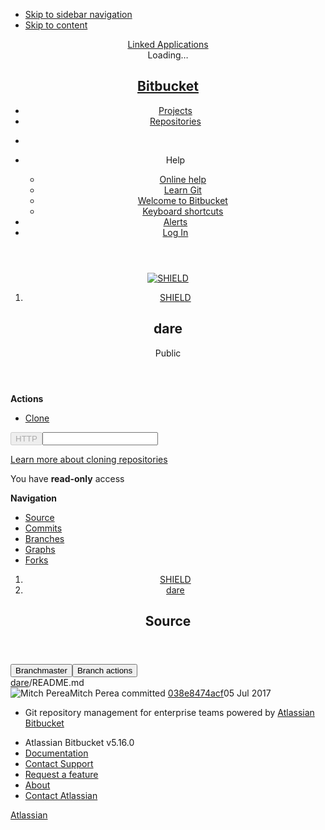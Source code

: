 <!DOCTYPE html><html lang="en"><head><meta charset="utf-8"><meta http-equiv="X-UA-Compatible" content="IE=edge"><title>Source of README.md - dare - Bitbucket i2CAT</title><script>
window.WRM=window.WRM||{};window.WRM._unparsedData=window.WRM._unparsedData||{};window.WRM._unparsedErrors=window.WRM._unparsedErrors||{};
WRM._unparsedData["com.atlassian.plugins.atlassian-plugins-webresource-plugin:context-path.context-path"]="\u0022\u0022";
WRM._unparsedData["com.atlassian.bitbucket.server.bitbucket-web:determine-language.syntax-highlighters"]="{\u0022text/x-ruby\u0022:{\u0022x\u0022:[\u0022ruby\u0022]},\u0022text/x-objectivec\u0022:{\u0022e\u0022:[\u0022m\u0022]},\u0022text/x-python\u0022:{\u0022x\u0022:[\u0022python\u0022]},\u0022text/x-sh\u0022:{\u0022e\u0022:[\u0022makefile\u0022,\u0022Makefile\u0022],\u0022x\u0022:[\u0022sh\u0022,\u0022bash\u0022,\u0022zsh\u0022]},\u0022text/javascript\u0022:{\u0022x\u0022:[\u0022node\u0022]},\u0022text/velocity\u0022:{\u0022e\u0022:[\u0022vm\u0022]},\u0022text/x-perl\u0022:{\u0022x\u0022:[\u0022perl\u0022]},\u0022text/x-erlang\u0022:{\u0022x\u0022:[\u0022escript\u0022]}}";
WRM._unparsedData["com.atlassian.bitbucket.server.config-wrm-data:attachment.upload.max.size.data"]="{\u0022value\u0022:\u002210485760\u0022,\u0022key\u0022:\u0022attachment.upload.max.size\u0022,\u0022type\u0022:\u0022NUMBER\u0022}";
WRM._unparsedData["com.atlassian.bitbucket.server.feature-wrm-data:attachments.data"]="true";
WRM._unparsedData["com.atlassian.applinks.applinks-plugin:applinks-common-exported.applinks-help-paths"]="{\u0022entries\u0022:{\u0022applinks.docs.root\u0022:\u0022https://confluence.atlassian.com/display/APPLINKS-054/\u0022,\u0022applinks.docs.diagnostics.troubleshoot.sslunmatched\u0022:\u0022SSL+and+application+link+troubleshooting+guide\u0022,\u0022applinks.docs.diagnostics.troubleshoot.oauthsignatureinvalid\u0022:\u0022OAuth+troubleshooting+guide\u0022,\u0022applinks.docs.diagnostics.troubleshoot.oauthtimestamprefused\u0022:\u0022OAuth+troubleshooting+guide\u0022,\u0022applinks.docs.delete.entity.link\u0022:\u0022Create+links+between+projects\u0022,\u0022applinks.docs.adding.application.link\u0022:\u0022Link+Atlassian+applications+to+work+together\u0022,\u0022applinks.docs.administration.guide\u0022:\u0022Application+Links+Documentation\u0022,\u0022applinks.docs.oauth.security\u0022:\u0022OAuth+security+for+application+links\u0022,\u0022applinks.docs.troubleshoot.application.links\u0022:\u0022Troubleshoot+application+links\u0022,\u0022applinks.docs.diagnostics.troubleshoot.unknownerror\u0022:\u0022Network+and+connectivity+troubleshooting+guide\u0022,\u0022applinks.docs.configuring.auth.trusted.apps\u0022:\u0022Configuring+Trusted+Applications+authentication+for+an+application+link\u0022,\u0022applinks.docs.diagnostics.troubleshoot.authlevelunsupported\u0022:\u0022OAuth+troubleshooting+guide\u0022,\u0022applinks.docs.diagnostics.troubleshoot.ssluntrusted\u0022:\u0022SSL+and+application+link+troubleshooting+guide\u0022,\u0022applinks.docs.diagnostics.troubleshoot.unknownhost\u0022:\u0022Network+and+connectivity+troubleshooting+guide\u0022,\u0022applinks.docs.delete.application.link\u0022:\u0022Link+Atlassian+applications+to+work+together\u0022,\u0022applinks.docs.link.applications\u0022:\u0022Link+Atlassian+applications+to+work+together\u0022,\u0022applinks.docs.diagnostics.troubleshoot.oauthproblem\u0022:\u0022OAuth+troubleshooting+guide\u0022,\u0022applinks.docs.diagnostics.troubleshoot.migration\u0022:\u0022Update+application+links+to+use+OAuth\u0022,\u0022applinks.docs.relocate.application.link\u0022:\u0022Link+Atlassian+applications+to+work+together\u0022,\u0022applinks.docs.administering.entity.links\u0022:\u0022Create+links+between+projects\u0022,\u0022applinks.docs.upgrade.application.link\u0022:\u0022OAuth+security+for+application+links\u0022,\u0022applinks.docs.diagnostics.troubleshoot.connectionrefused\u0022:\u0022Network+and+connectivity+troubleshooting+guide\u0022,\u0022applinks.docs.configuring.auth.oauth\u0022:\u0022OAuth+security+for+application+links\u0022,\u0022applinks.docs.insufficient.remote.permission\u0022:\u0022OAuth+security+for+application+links\u0022,\u0022applinks.docs.configuring.application.link.auth\u0022:\u0022OAuth+security+for+application+links\u0022,\u0022applinks.docs.diagnostics\u0022:\u0022Application+links+diagnostics\u0022,\u0022applinks.docs.configured.authentication.types\u0022:\u0022OAuth+security+for+application+links\u0022,\u0022applinks.docs.adding.entity.link\u0022:\u0022Create+links+between+projects\u0022,\u0022applinks.docs.diagnostics.troubleshoot.unexpectedresponse\u0022:\u0022Network+and+connectivity+troubleshooting+guide\u0022,\u0022applinks.docs.configuring.auth.basic\u0022:\u0022Configuring+Basic+HTTP+Authentication+for+an+Application+Link\u0022,\u0022applinks.docs.diagnostics.troubleshoot.authlevelmismatch\u0022:\u0022OAuth+troubleshooting+guide\u0022}}";
WRM._unparsedData["com.atlassian.applinks.applinks-plugin:applinks-common-exported.applinks-types"]="{\u0022crowd\u0022:\u0022Crowd\u0022,\u0022confluence\u0022:\u0022Confluence\u0022,\u0022remote.plugin.container\u0022:\u0022Atlassian Connect\u0022,\u0022fecru\u0022:\u0022FishEye / Crucible\u0022,\u0022stash\u0022:\u0022Stash\u0022,\u0022jira\u0022:\u0022Jira\u0022,\u0022refapp\u0022:\u0022Reference Application\u0022,\u0022bamboo\u0022:\u0022Bamboo\u0022,\u0022generic\u0022:\u0022Generic Application\u0022}";
WRM._unparsedData["com.atlassian.applinks.applinks-plugin:applinks-common-exported.entity-types"]="{\u0022singular\u0022:{\u0022refapp.charlie\u0022:\u0022Charlie\u0022,\u0022fecru.project\u0022:\u0022Crucible Project\u0022,\u0022fecru.repository\u0022:\u0022FishEye Repository\u0022,\u0022stash.project\u0022:\u0022Stash Project\u0022,\u0022generic.entity\u0022:\u0022Generic Project\u0022,\u0022confluence.space\u0022:\u0022Confluence Space\u0022,\u0022bamboo.project\u0022:\u0022Bamboo Project\u0022,\u0022jira.project\u0022:\u0022Jira Project\u0022},\u0022plural\u0022:{\u0022refapp.charlie\u0022:\u0022Charlies\u0022,\u0022fecru.project\u0022:\u0022Crucible Projects\u0022,\u0022fecru.repository\u0022:\u0022FishEye Repositories\u0022,\u0022stash.project\u0022:\u0022Stash Projects\u0022,\u0022generic.entity\u0022:\u0022Generic Projects\u0022,\u0022confluence.space\u0022:\u0022Confluence Spaces\u0022,\u0022bamboo.project\u0022:\u0022Bamboo Projects\u0022,\u0022jira.project\u0022:\u0022Jira Projects\u0022}}";
WRM._unparsedData["com.atlassian.applinks.applinks-plugin:applinks-common-exported.authentication-types"]="{\u0022com.atlassian.applinks.api.auth.types.BasicAuthenticationProvider\u0022:\u0022Basic Access\u0022,\u0022com.atlassian.applinks.api.auth.types.TrustedAppsAuthenticationProvider\u0022:\u0022Trusted Applications\u0022,\u0022com.atlassian.applinks.api.auth.types.CorsAuthenticationProvider\u0022:\u0022CORS\u0022,\u0022com.atlassian.applinks.api.auth.types.OAuthAuthenticationProvider\u0022:\u0022OAuth\u0022,\u0022com.atlassian.applinks.api.auth.types.TwoLeggedOAuthAuthenticationProvider\u0022:\u0022OAuth\u0022,\u0022com.atlassian.applinks.api.auth.types.TwoLeggedOAuthWithImpersonationAuthenticationProvider\u0022:\u0022OAuth\u0022}";
WRM._unparsedData["com.atlassian.bitbucket.server.bitbucket-client-web-fragments:comments-action-links._unused_"]="null";
WRM._unparsedData["com.atlassian.bitbucket.server.bitbucket-client-web-fragments:comments-info-panels._unused_"]="null";
WRM._unparsedData["com.atlassian.bitbucket.server.bitbucket-client-web-fragments:comments-extra-panels-internal._unused_"]="null";
WRM._unparsedData["com.atlassian.bitbucket.server.bitbucket-client-web-fragments:file-content-diff-view-options._unused_"]="null";
WRM._unparsedData["com.atlassian.bitbucket.server.config-wrm-data:display.max.source.lines.data"]="{\u0022value\u0022:\u002220000\u0022,\u0022key\u0022:\u0022display.max.source.lines\u0022,\u0022type\u0022:\u0022NUMBER\u0022}";
WRM._unparsedData["com.atlassian.bitbucket.server.config-wrm-data:content.upload.max.size.data"]="{\u0022value\u0022:\u00225242880\u0022,\u0022key\u0022:\u0022content.upload.max.size\u0022,\u0022type\u0022:\u0022NUMBER\u0022}";
WRM._unparsedData["com.atlassian.bitbucket.server.config-wrm-data:page.max.source.lines.data"]="{\u0022value\u0022:\u002220000\u0022,\u0022key\u0022:\u0022page.max.source.lines\u0022,\u0022type\u0022:\u0022NUMBER\u0022}";
WRM._unparsedData["com.atlassian.bitbucket.server.bitbucket-client-web-fragments:file-source-toolbar-primary-location._unused_"]="null";
WRM._unparsedData["com.atlassian.bitbucket.server.bitbucket-client-web-fragments:file-source-toolbar-secondary-location._unused_"]="null";
WRM._unparsedData["com.atlassian.bitbucket.server.bitbucket-client-web-fragments:file-diff-toolbar-primary-location._unused_"]="null";
WRM._unparsedData["com.atlassian.bitbucket.server.bitbucket-client-web-fragments:file-diff-toolbar-secondary-location._unused_"]="null";
WRM._unparsedData["com.atlassian.bitbucket.server.bitbucket-client-web-fragments:branch-layout-actions-dropdown-location._unused_"]="null";
WRM._unparsedData["com.atlassian.bitbucket.server.bitbucket-client-web-fragments:clone-dialog-options-location._unused_"]="null";
WRM._unparsedData["com.atlassian.bitbucket.server.bitbucket-mirroring-upstream:preferred-mirror.preferred-mirror-id"]="\u0022\u0022";
WRM._unparsedData["com.atlassian.analytics.analytics-client:policy-update-init.policy-update-data-provider"]="false";
WRM._unparsedData["com.atlassian.analytics.analytics-client:programmatic-analytics-init.programmatic-analytics-data-provider"]="false";
WRM._unparsedData["com.atlassian.bitbucket.server.feature-wrm-data:user.time.zone.onboarding.data"]="true";
if(window.WRM._dataArrived)window.WRM._dataArrived();</script>
<link type="text/css" rel="stylesheet" href="/s/dae66c20d5ac9c8fdf468f85ac9b0504-CDN/2123517032/c03f0a7/1/672e262bc7b230289d63de569d60ec91/_/download/contextbatch/css/_super/batch.css" data-wrm-key="_super" data-wrm-batch-type="context" media="all">
<link type="text/css" rel="stylesheet" href="/s/6b5050faff7637845cf270d906d85537-CDN/2123517032/c03f0a7/1/5ba3b159f2e0181af6729213741e4eef/_/download/contextbatch/css/bitbucket.page.repository.fileContent,bitbucket.feature.files.fileHandlers,bitbucket.layout.files,bitbucket.layout.branch,bitbucket.layout.repository,atl.general,bitbucket.layout.entity,bitbucket.layout.base,-_super/batch.css" data-wrm-key="bitbucket.page.repository.fileContent,bitbucket.feature.files.fileHandlers,bitbucket.layout.files,bitbucket.layout.branch,bitbucket.layout.repository,atl.general,bitbucket.layout.entity,bitbucket.layout.base,-_super" data-wrm-batch-type="context" media="all">
<!--[if lte IE 9]>
<link type="text/css" rel="stylesheet" href="/s/6b5050faff7637845cf270d906d85537-CDN/2123517032/c03f0a7/1/5ba3b159f2e0181af6729213741e4eef/_/download/contextbatch/css/bitbucket.page.repository.fileContent,bitbucket.feature.files.fileHandlers,bitbucket.layout.files,bitbucket.layout.branch,bitbucket.layout.repository,atl.general,bitbucket.layout.entity,bitbucket.layout.base,-_super/batch.css?conditionalComment=lte+IE+9" data-wrm-key="bitbucket.page.repository.fileContent,bitbucket.feature.files.fileHandlers,bitbucket.layout.files,bitbucket.layout.branch,bitbucket.layout.repository,atl.general,bitbucket.layout.entity,bitbucket.layout.base,-_super" data-wrm-batch-type="context" media="all">
<![endif]-->
<link type="text/css" rel="stylesheet" href="/s/d41d8cd98f00b204e9800998ecf8427e-CDN/2123517032/c03f0a7/1/5.4.7/_/download/batch/com.atlassian.applinks.applinks-plugin:applinks-public/com.atlassian.applinks.applinks-plugin:applinks-public.css" data-wrm-key="com.atlassian.applinks.applinks-plugin:applinks-public" data-wrm-batch-type="resource" media="all">
<link type="text/css" rel="stylesheet" href="/s/d41d8cd98f00b204e9800998ecf8427e-CDN/2123517032/c03f0a7/1/1.1.7/_/download/batch/com.atlassian.plugins.issue-status-plugin:issue-status-resources/com.atlassian.plugins.issue-status-plugin:issue-status-resources.css" data-wrm-key="com.atlassian.plugins.issue-status-plugin:issue-status-resources" data-wrm-batch-type="resource" media="all">
<link type="text/css" rel="stylesheet" href="/s/611672383f6cab00ab202241ba6f9d68-CDN/2123517032/c03f0a7/1/7.6.3/_/download/batch/com.atlassian.auiplugin:aui-select2/com.atlassian.auiplugin:aui-select2.css" data-wrm-key="com.atlassian.auiplugin:aui-select2" data-wrm-batch-type="resource" media="all">
<link type="text/css" rel="stylesheet" href="/s/981245863c383366a329259d02b8172c-CDN/2123517032/c03f0a7/1/5.2.2/_/download/batch/com.atlassian.integration.jira.jira-integration-plugin:fields/com.atlassian.integration.jira.jira-integration-plugin:fields.css" data-wrm-key="com.atlassian.integration.jira.jira-integration-plugin:fields" data-wrm-batch-type="resource" media="all">
<link type="text/css" rel="stylesheet" href="/s/981245863c383366a329259d02b8172c-CDN/2123517032/c03f0a7/1/5.2.2/_/download/batch/com.atlassian.integration.jira.jira-integration-plugin:transition-form/com.atlassian.integration.jira.jira-integration-plugin:transition-form.css" data-wrm-key="com.atlassian.integration.jira.jira-integration-plugin:transition-form" data-wrm-batch-type="resource" media="all">
<link type="text/css" rel="stylesheet" href="/s/4b44b8768abe3e0ad42053857c3422df-CDN/2123517032/c03f0a7/1/5.2.2/_/download/batch/com.atlassian.integration.jira.jira-integration-plugin:jira-issues-dialog/com.atlassian.integration.jira.jira-integration-plugin:jira-issues-dialog.css" data-wrm-key="com.atlassian.integration.jira.jira-integration-plugin:jira-issues-dialog" data-wrm-batch-type="resource" media="all">
<link type="text/css" rel="stylesheet" href="/s/981245863c383366a329259d02b8172c-CDN/2123517032/c03f0a7/1/5.2.2/_/download/batch/com.atlassian.integration.jira.jira-integration-plugin:jira-issues-dialog-trigger/com.atlassian.integration.jira.jira-integration-plugin:jira-issues-dialog-trigger.css" data-wrm-key="com.atlassian.integration.jira.jira-integration-plugin:jira-issues-dialog-trigger" data-wrm-batch-type="resource" media="all">
<link type="text/css" rel="stylesheet" href="/s/1075d029b9e0f68cbfb310805e33585a-CDN/2123517032/c03f0a7/1/5.16.0/_/download/batch/com.atlassian.bitbucket.server.bitbucket-jira:jira-issue-list/com.atlassian.bitbucket.server.bitbucket-jira:jira-issue-list.css" data-wrm-key="com.atlassian.bitbucket.server.bitbucket-jira:jira-issue-list" data-wrm-batch-type="resource" media="all">
<link type="text/css" rel="stylesheet" href="/s/981245863c383366a329259d02b8172c-CDN/2123517032/c03f0a7/1/5.2.2/_/download/batch/com.atlassian.integration.jira.jira-integration-plugin:jira-create-issue-form/com.atlassian.integration.jira.jira-integration-plugin:jira-create-issue-form.css" data-wrm-key="com.atlassian.integration.jira.jira-integration-plugin:jira-create-issue-form" data-wrm-batch-type="resource" media="all">
<link type="text/css" rel="stylesheet" href="/s/d41d8cd98f00b204e9800998ecf8427e-T/2123517032/c03f0a7/1/4.6.3/_/download/batch/com.plugin.commitgraph.commitgraph:tab-resources-5-10/com.plugin.commitgraph.commitgraph:tab-resources-5-10.css" data-wrm-key="com.plugin.commitgraph.commitgraph:tab-resources-5-10" data-wrm-batch-type="resource" media="all">
<script type="text/javascript" src="/s/c7ff439de15639a49cff531e1798b77d-CDN/2123517032/c03f0a7/1/672e262bc7b230289d63de569d60ec91/_/download/contextbatch/js/_super/batch.js?locale=en-US" data-wrm-key="_super" data-wrm-batch-type="context" data-initially-rendered></script>
<script type="text/javascript" src="/s/52ead2242e434a9bed86f9d620949406-T/2123517032/c03f0a7/1/5ba3b159f2e0181af6729213741e4eef/_/download/contextbatch/js/bitbucket.page.repository.fileContent,bitbucket.feature.files.fileHandlers,bitbucket.layout.files,bitbucket.layout.branch,bitbucket.layout.repository,atl.general,bitbucket.layout.entity,bitbucket.layout.base,-_super/batch.js?locale=en-US" data-wrm-key="bitbucket.page.repository.fileContent,bitbucket.feature.files.fileHandlers,bitbucket.layout.files,bitbucket.layout.branch,bitbucket.layout.repository,atl.general,bitbucket.layout.entity,bitbucket.layout.base,-_super" data-wrm-batch-type="context" data-initially-rendered></script>
<script type="text/javascript" src="/s/d41d8cd98f00b204e9800998ecf8427e-CDN/2123517032/c03f0a7/1/5.4.7/_/download/batch/com.atlassian.applinks.applinks-plugin:lodash-amd/com.atlassian.applinks.applinks-plugin:lodash-amd.js" data-wrm-key="com.atlassian.applinks.applinks-plugin:lodash-amd" data-wrm-batch-type="resource" data-initially-rendered></script>
<script type="text/javascript" src="/s/d41d8cd98f00b204e9800998ecf8427e-CDN/2123517032/c03f0a7/1/5.4.7/_/download/batch/com.atlassian.applinks.applinks-plugin:applinks-lib/com.atlassian.applinks.applinks-plugin:applinks-lib.js" data-wrm-key="com.atlassian.applinks.applinks-plugin:applinks-lib" data-wrm-batch-type="resource" data-initially-rendered></script>
<script type="text/javascript" src="/s/d41d8cd98f00b204e9800998ecf8427e-CDN/2123517032/c03f0a7/1/5.4.7/_/download/batch/com.atlassian.applinks.applinks-plugin:applinks-public/com.atlassian.applinks.applinks-plugin:applinks-public.js" data-wrm-key="com.atlassian.applinks.applinks-plugin:applinks-public" data-wrm-batch-type="resource" data-initially-rendered></script>
<script type="text/javascript" src="/s/27af27b73043e1ee7ffceca78e64eab5-CDN/2123517032/c03f0a7/1/1.1.7/_/download/batch/com.atlassian.plugins.issue-status-plugin:issue-status-resources/com.atlassian.plugins.issue-status-plugin:issue-status-resources.js?locale=en-US" data-wrm-key="com.atlassian.plugins.issue-status-plugin:issue-status-resources" data-wrm-batch-type="resource" data-initially-rendered></script>
<script type="text/javascript" src="/s/100c7907478c5a96e4c226006c435460-CDN/2123517032/c03f0a7/1/7.6.3/_/download/batch/com.atlassian.auiplugin:internal-src-js-vendor-jquery-plugins-jquery-select2/com.atlassian.auiplugin:internal-src-js-vendor-jquery-plugins-jquery-select2.js?locale=en-US" data-wrm-key="com.atlassian.auiplugin:internal-src-js-vendor-jquery-plugins-jquery-select2" data-wrm-batch-type="resource" data-initially-rendered></script>
<script type="text/javascript" src="/s/100c7907478c5a96e4c226006c435460-CDN/2123517032/c03f0a7/1/7.6.3/_/download/batch/com.atlassian.auiplugin:internal-src-js-aui-select2/com.atlassian.auiplugin:internal-src-js-aui-select2.js?locale=en-US" data-wrm-key="com.atlassian.auiplugin:internal-src-js-aui-select2" data-wrm-batch-type="resource" data-initially-rendered></script>
<script type="text/javascript" src="/s/34843c9821400a383c6cd70009802dc7-CDN/2123517032/c03f0a7/1/5.2.2/_/download/batch/com.atlassian.integration.jira.jira-integration-plugin:fields/com.atlassian.integration.jira.jira-integration-plugin:fields.js?locale=en-US" data-wrm-key="com.atlassian.integration.jira.jira-integration-plugin:fields" data-wrm-batch-type="resource" data-initially-rendered></script>
<script type="text/javascript" src="/s/34843c9821400a383c6cd70009802dc7-CDN/2123517032/c03f0a7/1/5.2.2/_/download/batch/com.atlassian.integration.jira.jira-integration-plugin:transition-form/com.atlassian.integration.jira.jira-integration-plugin:transition-form.js?locale=en-US" data-wrm-key="com.atlassian.integration.jira.jira-integration-plugin:transition-form" data-wrm-batch-type="resource" data-initially-rendered></script>
<script type="text/javascript" src="/s/34843c9821400a383c6cd70009802dc7-CDN/2123517032/c03f0a7/1/5.2.2/_/download/batch/com.atlassian.integration.jira.jira-integration-plugin:jira-issues-dialog/com.atlassian.integration.jira.jira-integration-plugin:jira-issues-dialog.js?locale=en-US" data-wrm-key="com.atlassian.integration.jira.jira-integration-plugin:jira-issues-dialog" data-wrm-batch-type="resource" data-initially-rendered></script>
<script type="text/javascript" src="/s/34843c9821400a383c6cd70009802dc7-CDN/2123517032/c03f0a7/1/5.2.2/_/download/batch/com.atlassian.integration.jira.jira-integration-plugin:jira-issues-dialog-trigger/com.atlassian.integration.jira.jira-integration-plugin:jira-issues-dialog-trigger.js?locale=en-US" data-wrm-key="com.atlassian.integration.jira.jira-integration-plugin:jira-issues-dialog-trigger" data-wrm-batch-type="resource" data-initially-rendered></script>
<script type="text/javascript" src="/s/100c7907478c5a96e4c226006c435460-CDN/2123517032/c03f0a7/1/5.16.0/_/download/batch/com.atlassian.bitbucket.server.bitbucket-jira:jira-integration-lib/com.atlassian.bitbucket.server.bitbucket-jira:jira-integration-lib.js?locale=en-US" data-wrm-key="com.atlassian.bitbucket.server.bitbucket-jira:jira-integration-lib" data-wrm-batch-type="resource" data-initially-rendered></script>
<script type="text/javascript" src="/s/100c7907478c5a96e4c226006c435460-CDN/2123517032/c03f0a7/1/1.0/_/download/batch/com.atlassian.bitbucket.server.bitbucket-web:oauth-util/com.atlassian.bitbucket.server.bitbucket-web:oauth-util.js?locale=en-US" data-wrm-key="com.atlassian.bitbucket.server.bitbucket-web:oauth-util" data-wrm-batch-type="resource" data-initially-rendered></script>
<script type="text/javascript" src="/s/100c7907478c5a96e4c226006c435460-CDN/2123517032/c03f0a7/1/5.16.0/_/download/batch/com.atlassian.bitbucket.server.bitbucket-jira:jira-issues-dialog/com.atlassian.bitbucket.server.bitbucket-jira:jira-issues-dialog.js?locale=en-US" data-wrm-key="com.atlassian.bitbucket.server.bitbucket-jira:jira-issues-dialog" data-wrm-batch-type="resource" data-initially-rendered></script>
<script type="text/javascript" src="/s/34843c9821400a383c6cd70009802dc7-CDN/2123517032/c03f0a7/1/5.16.0/_/download/batch/com.atlassian.bitbucket.server.bitbucket-jira:jira-issue-list/com.atlassian.bitbucket.server.bitbucket-jira:jira-issue-list.js?locale=en-US" data-wrm-key="com.atlassian.bitbucket.server.bitbucket-jira:jira-issue-list" data-wrm-batch-type="resource" data-initially-rendered></script>
<script type="text/javascript" src="/s/100c7907478c5a96e4c226006c435460-T/2123517032/c03f0a7/1/5.16.0/_/download/batch/com.atlassian.bitbucket.server.bitbucket-jira:comment-issue-list-resources/com.atlassian.bitbucket.server.bitbucket-jira:comment-issue-list-resources.js?locale=en-US" data-wrm-key="com.atlassian.bitbucket.server.bitbucket-jira:comment-issue-list-resources" data-wrm-batch-type="resource" data-initially-rendered></script>
<script type="text/javascript" src="/s/100c7907478c5a96e4c226006c435460-CDN/2123517032/c03f0a7/1/5.4.7/_/download/batch/com.atlassian.applinks.applinks-plugin:applinks-common-exported/com.atlassian.applinks.applinks-plugin:applinks-common-exported.js?locale=en-US" data-wrm-key="com.atlassian.applinks.applinks-plugin:applinks-common-exported" data-wrm-batch-type="resource" data-initially-rendered></script>
<script type="text/javascript" src="/s/100c7907478c5a96e4c226006c435460-CDN/2123517032/c03f0a7/1/5.4.7/_/download/batch/com.atlassian.applinks.applinks-plugin:applinks-util-js/com.atlassian.applinks.applinks-plugin:applinks-util-js.js?locale=en-US" data-wrm-key="com.atlassian.applinks.applinks-plugin:applinks-util-js" data-wrm-batch-type="resource" data-initially-rendered></script>
<script type="text/javascript" src="/s/100c7907478c5a96e4c226006c435460-CDN/2123517032/c03f0a7/1/5.4.7/_/download/batch/com.atlassian.applinks.applinks-plugin:feature-oauth-dance/com.atlassian.applinks.applinks-plugin:feature-oauth-dance.js?locale=en-US" data-wrm-key="com.atlassian.applinks.applinks-plugin:feature-oauth-dance" data-wrm-batch-type="resource" data-initially-rendered></script>
<script type="text/javascript" src="/s/d41d8cd98f00b204e9800998ecf8427e-CDN/2123517032/c03f0a7/1/5.4.7/_/download/batch/com.atlassian.applinks.applinks-plugin:applinks-oauth-ui/com.atlassian.applinks.applinks-plugin:applinks-oauth-ui.js" data-wrm-key="com.atlassian.applinks.applinks-plugin:applinks-oauth-ui" data-wrm-batch-type="resource" data-initially-rendered></script>
<script type="text/javascript" src="/s/34843c9821400a383c6cd70009802dc7-CDN/2123517032/c03f0a7/1/5.2.2/_/download/batch/com.atlassian.integration.jira.jira-integration-plugin:jira-create-issue-form/com.atlassian.integration.jira.jira-integration-plugin:jira-create-issue-form.js?locale=en-US" data-wrm-key="com.atlassian.integration.jira.jira-integration-plugin:jira-create-issue-form" data-wrm-batch-type="resource" data-initially-rendered></script>
<script type="text/javascript" src="/s/34843c9821400a383c6cd70009802dc7-T/2123517032/c03f0a7/1/5.16.0/_/download/batch/com.atlassian.bitbucket.server.bitbucket-jira:comment-create-issue-ui/com.atlassian.bitbucket.server.bitbucket-jira:comment-create-issue-ui.js?locale=en-US" data-wrm-key="com.atlassian.bitbucket.server.bitbucket-jira:comment-create-issue-ui" data-wrm-batch-type="resource" data-initially-rendered></script>
<meta name="application-name" content="Bitbucket"><link rel="preload" href="/s/2123517032/c03f0a7/1/7.6.3/_/download/resources/com.atlassian.auiplugin:internal-iconfont-v2/fonts/adgs-icons.woff" as="font" type="font/woff" crossorigin="anonymous" /><link rel="shortcut icon" type="image/x-icon" href="/s/2123517032/c03f0a7/1/1.0/_/download/resources/com.atlassian.bitbucket.server.bitbucket-web:favicon/favicon.ico" /><link rel="search" href="https://bitbucket.i2cat.net/plugins/servlet/opensearch-descriptor" type="application/opensearchdescription+xml" title="Bitbucket code search"/></head><body class="aui-page-sidebar bitbucket-theme"><ul id="assistive-skip-links" class="assistive"><li><a href="#aui-sidebar-content">Skip to sidebar navigation</a></li><li><a href="#aui-page-panel-content-body">Skip to content</a></li></ul><div id="page"><!-- start #header --><header id="header" role="banner"><section class="notifications"></section><nav class="aui-header aui-dropdown2-trigger-group" role="navigation"><div class="aui-header-inner"><div class="aui-header-before"><a class=" aui-dropdown2-trigger app-switcher-trigger" aria-controls="app-switcher" aria-haspopup="true" role="button" tabindex="0" data-aui-trigger href="#app-switcher"><span class="aui-icon aui-icon-small aui-iconfont-appswitcher">Linked Applications</span></a><div id="app-switcher" class="aui-dropdown2 aui-style-default" role="menu" aria-hidden="true" data-is-switcher="true" data-environment="{&quot;isUserAdmin&quot;:false,&quot;isAppSuggestionAvailable&quot;:false,&quot;isSiteAdminUser&quot;:false}"><div role="application"><div class="app-switcher-loading">Loading&hellip;</div></div></div></div><div class="aui-header-primary"><h1 id="logo" class="bitbucket-header-logo"><a href="https://bitbucket.i2cat.net">Bitbucket</a></h1><ul class="aui-nav"><li class=" projects-link"><a href="/projects" class="projects-link" data-web-item-key="com.atlassian.bitbucket.server.bitbucket-server-web-fragments:projects-menu">Projects</a></li><li class=" public-repos-link"><a href="/repos" class="public-repos-link" data-web-item-key="com.atlassian.bitbucket.server.bitbucket-server-web-fragments:public-repositories-link">Repositories</a></li></ul></div><div class="aui-header-secondary"><ul class="aui-nav"><li><div id="quick-search-loader"></div><script>jQuery(document).ready(function () {require(['bitbucket-plugin-search/internal/component/quick-search/quick-search-loader'], function (loader) {loader.onReady('#quick-search-loader');}) ;}) ;</script></li><li class=" help-link"title="Help"><a class=" aui-dropdown2-trigger aui-dropdown2-trigger-arrowless" aria-controls="com.atlassian.bitbucket.server.bitbucket-server-web-fragments-help-menu" aria-haspopup="true" role="button" tabindex="0" data-aui-trigger><span class="aui-icon aui-icon-small aui-iconfont-question-circle">Help</span><span class="icon aui-icon-dropdown"></span></a><div id="com.atlassian.bitbucket.server.bitbucket-server-web-fragments-help-menu" class="aui-dropdown2 aui-style-default" role="menu" aria-hidden="true"><div role="application"><div class="aui-dropdown2-section help-items-section"><ul class="aui-list-truncate" role="presentation"><li role="presentation"><a href="http://docs.atlassian.com/bitbucketserver/docs-0516/Bitbucket+Server+documentation?utm_campaign=in-app-help&amp;amp;utm_medium=in-app-help&amp;amp;utm_source=stash" title="Go to the online documentation for Bitbucket" data-web-item-key="com.atlassian.bitbucket.server.bitbucket-server-web-fragments:general-help">Online help</a></li><li role="presentation"><a href="https://www.atlassian.com/git?utm_campaign=learn-git&amp;utm_medium=in-app-help&amp;utm_source=stash" title="Learn about Git commands &amp; workflows" data-web-item-key="com.atlassian.bitbucket.server.bitbucket-server-web-fragments:learn-git">Learn Git</a></li><li role="presentation"><a href="/getting-started" class="getting-started-page-link" title="Overview of Bitbucket features" data-web-item-key="com.atlassian.bitbucket.server.bitbucket-server-web-fragments:getting-started-page-help-link">Welcome to Bitbucket</a></li><li role="presentation"><a href="/#" class="keyboard-shortcut-link" title="Discover keyboard shortcuts in Bitbucket" data-web-item-key="com.atlassian.bitbucket.server.bitbucket-server-web-fragments:keyboard-shortcuts-help-link">Keyboard shortcuts</a></li></ul></div></div></div></li><li class=" alerts-menu"title="View system alerts"><a href="#alerts" id="alerts-trigger" class="alerts-menu" title="View system alerts" data-web-item-key="com.atlassian.bitbucket.server.bitbucket-server-web-fragments:global-alerts-menu-item">Alerts</a></li><li class="user-dropdown"><a id="login-link" href="/login?next=/projects/SHIELD/repos/dare/browse/README.md">Log In</a></li></ul></div></div> <!-- End .aui-header-inner --></nav> <!-- End .aui-header --></header><!-- End #header --><!-- Start #content --><section id="content" role="main" tabindex="-1" data-timezone="0"  data-repoSlug="dare" data-projectKey="SHIELD" data-repoName="dare" data-projectName="SHIELD"><section class="notifications"></section><div id="aui-sidebar-content" class="aui-sidebar "  tabindex="-1"><div class="aui-sidebar-wrapper"><div class="aui-sidebar-body"><script>require('bitbucket/internal/widget/sidebar/sidebar').preload();</script><header class="aui-page-header"><div class="aui-page-header-inner"><div class="aui-page-header-image"><a href="/projects/SHIELD"><span class="aui-avatar aui-avatar-large aui-avatar-project" data-tooltip="SHIELD"><span class="aui-avatar-inner"><img src="/projects/SHIELD/avatar.png?s=96&amp;v=1485457318000" alt="SHIELD" /></span></span></a></div><!-- .aui-page-header-image --><div class="aui-page-header-main entity-item"><ol class="aui-nav aui-nav-breadcrumbs"><li><a href="/projects/SHIELD" title="SHIELD">SHIELD</a></li></ol><h1><span class="entity-name" title="dare">dare</span></h1><div><div class="public-lozenge aui-lozenge aui-lozenge-subtle">Public</div></div></div><!-- .aui-page-header-main --></div><!-- .aui-page-header-inner --></header><!-- .aui-page-header --><nav class="aui-navgroup aui-navgroup-vertical" role="navigation"><div class="aui-navgroup-inner"><div class="aui-sidebar-group aui-sidebar-group-tier-one"><div class="aui-nav-heading"><strong>Actions</strong></div><ul class="aui-nav"><li class=" clone-repo"><a href="#" class="aui-nav-item "  id=clone-repo-button data-web-item-key=com.atlassian.bitbucket.server.bitbucket-server-web-fragments:repository-clone  title=Clone this repository><span class="aui-icon icon-clone"></span><span class="aui-nav-item-label">Clone</span></a></li></ul></div><aui-inline-dialog id="repo-clone-dialog" alignment="left top"><div id="clone-repo-dialog-content"><div class="clone-url"><div class="aui-buttons"><button id="http-clone-url" class="aui-button repository-protocol"  data-module-key="http-clone-url" data-clone-url="https://bitbucket.i2cat.net/scm/shield/dare.git" autocomplete="off" aria-disabled="true" disabled="disabled" >HTTP</button><input type="text" class="text quick-copy-text stash-text clone-url-input" readonly="readonly" spellcheck="false" value=""/></div><div id="clone-dialog-options"><!-- This is a client-web-panel --></div><div id="clone-dialog-help-info"><p><a target="_blank" href="https://www.atlassian.com/git%2Ftutorials%2Fsetting-up-a-repository%2Fgit-clone?utm_campaign=learn-git-clone&amp;utm_medium=in-app-help&amp;utm_source=stash">Learn more about cloning repositories</a></p><p>You have <strong>read-only</strong> access</p><p><div id="contributing-guidelines-clone-placeholder" class="hidden"></div></p></div></div></div></aui-inline-dialog><div class="aui-sidebar-group aui-sidebar-group-tier-one sidebar-navigation"><div class="aui-nav-heading"><strong>Navigation</strong></div><ul class="aui-nav"><li class="aui-nav-selected"><a href="/projects/SHIELD/repos/dare/browse" class="aui-nav-item "  id=repository-nav-files data-web-item-key=com.atlassian.bitbucket.server.bitbucket-server-web-fragments:bitbucket.repository.nav.files ><span class="aui-icon icon-source"></span><span class="aui-nav-item-label">Source</span></a></li><li class=" commits-nav"><a href="/projects/SHIELD/repos/dare/commits" class="aui-nav-item "  id=repository-nav-commits data-web-item-key=com.atlassian.bitbucket.server.bitbucket-server-web-fragments:bitbucket.repository.nav.commits ><span class="aui-icon icon-commits"></span><span class="aui-nav-item-label">Commits</span></a></li><li><a href="/projects/SHIELD/repos/dare/branches" class="aui-nav-item "  id=repository-nav-branches data-web-item-key=com.atlassian.bitbucket.server.bitbucket-server-web-fragments:bitbucket.repository.nav.branches ><span class="aui-icon icon-branches"></span><span class="aui-nav-item-label">Branches</span></a></li><li><a href="/plugins/servlet/network/contributorsgraph/SHIELD/dare" class="aui-nav-item "  data-web-item-key=com.plugin.commitgraph.commitgraph:repocontributors-plugin-tab ><span class="aui-icon aui-icon icon-contrib-graph"></span><span class="aui-nav-item-label">Graphs</span></a></li><li class=" forks-nav"><a href="/projects/SHIELD/repos/dare/forks" class="aui-nav-item "  id=repository-nav-forks data-web-item-key=com.atlassian.bitbucket.server.bitbucket-server-web-fragments:bitbucket.repository.nav.forks ><span class="aui-icon icon-forks"></span><span class="aui-nav-item-label">Forks</span></a></li></ul></div></div></nav></div><div class="aui-sidebar-footer"><a class="aui-button aui-button-subtle aui-sidebar-toggle aui-sidebar-footer-tipsy" data-tooltip="Expand sidebar ( [ )" href="#"><span class="aui-icon aui-icon-small"></span></a></div></div></div><div class="aui-page-panel content-body" id="aui-page-panel-content-body" tabindex="-1"><div class="aui-page-panel-inner"><section class="aui-page-panel-content"><header class="aui-page-header page-header-flex"><div class="aui-page-header-inner"><div class="aui-page-header-main"><ol class="aui-nav aui-nav-breadcrumbs repository-breadcrumbs"><li><a href="/projects/SHIELD" title="SHIELD">SHIELD</a></li><li class="aui-nav-selected"><a href="/projects/SHIELD/repos/dare/browse" title="dare">dare</a></li></ol><h2 class="page-panel-content-header">Source</h2></div><!-- .aui-page-header-main --></div><!-- .aui-page-header-inner --></header><!-- .aui-page-header --><div class="aui-toolbar2 branch-selector-toolbar" role="toolbar"><div class="aui-toolbar2-inner"><div class="aui-toolbar2-primary"><div class="aui-group"><div class="aui-item"><div class="aui-buttons"><button id="repository-layout-revision-selector" type="button" class="aui-button searchable-selector-trigger revision-reference-selector-trigger" title="master"><span class="aui-icon aui-icon-small aui-iconfont-branch">Branch</span><span class="name" title="master" data-id="refs/heads/master" data-revision-ref="{&quot;latestCommit&quot;:&quot;b4f20888642a6c63dbccd250f79806637e64d443&quot;,&quot;isDefault&quot;:true,&quot;id&quot;:&quot;refs/heads/master&quot;,&quot;displayId&quot;:&quot;master&quot;,&quot;type&quot;:{&quot;name&quot;:&quot;Branch&quot;,&quot;id&quot;:&quot;branch&quot;}}">master</span></button><button id="branch-actions"  class=" aui-dropdown2-trigger aui-button aui-dropdown2-trigger-arrowless" aria-controls="branch-actions-menu" aria-haspopup="true" role="button" data-aui-trigger autocomplete="off" type="button"><span class="aui-icon aui-icon-small aui-iconfont-more">Branch actions</span><span class="icon aui-icon-dropdown"></span></button></div></div><div class="aui-item"><div class="breadcrumbs" ><span class="file-path"><a href="/projects/SHIELD/repos/dare/browse">dare</a></span><span class="sep">/</span><span class="stub">README.md</span></div></div></div></div><div class="aui-toolbar2-secondary commit-badge-container"><div class="commit-badge-oneline"><span class="aui-avatar aui-avatar-small user-avatar" data-username="Mitch Perea"><span class="aui-avatar-inner"><img src="https://secure.gravatar.com/avatar/5cfa2f4d5f6edef63ecc40537ca13a75.jpg?s=48&amp;d=mm" alt="Mitch Perea" /></span></span><span class="commit-author" title="Mitch Perea">Mitch Perea</span> committed <a class="commitid" href="/projects/SHIELD/repos/dare/commits/038e8474acf7e2b6296a50d17b2f3b09beef6e51" data-commit-message="Gramar and format changes" data-commitid="038e8474acf7e2b6296a50d17b2f3b09beef6e51">038e8474acf</a><time datetime="2017-07-05T22:26:14+0000" title="05 July 2017 10:26 PM">05 Jul 2017</time></div></div></div></div></section><!-- .aui-page-panel-content --></div><!-- .aui-page-panel-inner --></div><!-- .aui-page-panel --></section><!-- End #content --><!-- Start #footer --><footer id="footer" role="contentinfo"><section class="notifications"></section><section class="footer-body"><ul><li data-key="footer.license.message">Git repository management for enterprise teams powered by <a href="http://www.atlassian.com/software/bitbucket/">Atlassian Bitbucket</a></li></ul><ul><li>Atlassian Bitbucket <span title="c03f0a7abbd3e22f95f7510a6dac9227fbd75fd0" id="product-version" data-commitid="c03f0a7abbd3e22f95f7510a6dac9227fbd75fd0" data-system-build-number="c03f0a7"> v5.16.0</span></li><li data-key="footer.links.documentation"><a href="http://docs.atlassian.com/bitbucketserver/docs-0516/Bitbucket+Server+documentation?utm_campaign=in-app-help&amp;utm_medium=in-app-help&amp;utm_source=stash" target="_blank">Documentation</a></li><li data-key="footer.links.contact.support"><a href="https://support.atlassian.com/contact" target="_blank">Contact Support</a></li><li data-key="footer.links.jac"><a href="https://jira.atlassian.com/browse/BSERV" target="_blank">Request a feature</a></li><li data-key="footer.links.about"><a href="/about">About</a></li><li data-key="footer.links.contact.atlassian"><a href="http://www.atlassian.com/company/contact/" target="_blank">Contact Atlassian</a></li></ul><div id="footer-logo"><a href="http://www.atlassian.com/" target="_blank">Atlassian</a></div></section></footer><!-- End #footer --></div><script>(function(loader) {loader.load('bitbucket.web.repository.clone.dialog.options', {"com.atlassian.bitbucket.server.bitbucket-mirroring-upstream:mirroring-clone-urls":{"serverCondition":false}});loader.load('bitbucket.file-content.source.toolbar.primary', {});loader.load('bitbucket.file-content.diff.toolbar.secondary', {});loader.load('bitbucket.file-content.diff-view.options', {});loader.load('bitbucket.comments.info', {});loader.load('bitbucket.file-content.diff.toolbar.primary', {});loader.load('bitbucket.comments.extra', {"com.atlassian.bitbucket.server.bitbucket-jira:comment-issue-list":{"serverCondition":true}});loader.load('bitbucket.file-content.source.toolbar.secondary', {"com.atlassian.bitbucket.server.bitbucket-client-web-fragments:source-file-edit":{"serverCondition":false}});loader.load('bitbucket.comments.actions', {"com.atlassian.bitbucket.server.bitbucket-jira:comment-create-issue-link":{"serverCondition":true}});loader.load('bitbucket.layout.repository', {"com.atlassian.bitbucket.server.bitbucket-web:markup-extension-provider":{"extensions":["md","markdown","mdown","mkdn","mkd","txt","text",""],"extensionsRaw":["txt","text",""],"name":"README"},"com.atlassian.bitbucket.server.bitbucket-repository-shortcuts:repository-shortcuts-url-scheme-whitelist-provider":{"urlSchemeWhitelist":["http://","https://","ftp://","ftps://","mailto:","skype:","callto:","facetime:","git:","irc:","irc6:","news:","nntp:","feed:","cvs:","svn:","mvn:","ssh:","itms:","notes:","smb:","hipchat://","sourcetree:","urn:","tel:","xmpp:","telnet:","vnc:","rdp:","whatsapp:","slack:","sip:","sips:","magnet:"]}});loader.load('bitbucket.branch.layout.actions.dropdown', {"com.atlassian.bitbucket.server.bitbucket-compare:compare-branch-action":{"serverCondition":true},"com.atlassian.bitbucket.server.bitbucket-client-web-fragments:download-branch-action":{"serverCondition":true},"com.atlassian.bitbucket.server.bitbucket-branch:create-branch-action":{"serverCondition":false},"com.atlassian.bitbucket.server.bitbucket-sourcetree-plugin:sourcetree-checkout-action-branch-layout":{"serverCondition":false}});}(_PageDataPlugin));</script><script>require('bitbucket/internal/layout/base/base').onReady(null, "Bitbucket i2CAT" ); require('bitbucket/internal/widget/keyboard-shortcuts/keyboard-shortcuts').onReady();</script><script>require('bitbucket/internal/layout/repository/repository').onReady({"slug":"dare","id":651,"name":"dare","scmId":"git","state":"AVAILABLE","statusMessage":"Available","forkable":true,"project":{"key":"SHIELD","id":438,"name":"SHIELD","description":"IDPS platform. Combines TeNOR, DARE and multiple vNSFs and ML algorithms","public":true,"type":"NORMAL","links":{"self":[{"href":"https://bitbucket.i2cat.net/projects/SHIELD"}]},"avatarUrl":"/projects/SHIELD/avatar.png?s=64&v=1485457318000"},"public":false,"links":{"clone":[{"href":"https://bitbucket.i2cat.net/scm/shield/dare.git","name":"http"},{"href":"ssh://git@bitbucket.i2cat.net:7999/shield/dare.git","name":"ssh"}],"self":[{"href":"https://bitbucket.i2cat.net/projects/SHIELD/repos/dare/browse"}]}}, '#clone-repo-button');</script><div id="branch-actions-menu" class="aui-dropdown2 aui-style-default" role="menu" aria-hidden="true"><div role="application"></div></div><script>require('bitbucket/internal/layout/branch/branch').onReady('#repository-layout-revision-selector');</script><script>require('bitbucket/internal/layout/files/files').onReady(["README.md"],{"latestCommit":"b4f20888642a6c63dbccd250f79806637e64d443","isDefault":true,"id":"refs/heads/master","displayId":"master","type":{"name":"Branch","id":"branch"}}, '.branch-selector-toolbar .breadcrumbs',false);</script><script>require('bitbucket/internal/page/source/source').onReady( "README.md",{"latestCommit":"b4f20888642a6c63dbccd250f79806637e64d443","isDefault":true,"id":"refs/heads/master","displayId":"master","type":{"name":"Branch","id":"branch"}},{"id":"038e8474acf7e2b6296a50d17b2f3b09beef6e51","displayId":"038e8474acf","author":{"name":"Mitch Perea","emailAddress":"mitchellx.perea.jimenez@intel.com","avatarUrl":"https://secure.gravatar.com/avatar/5cfa2f4d5f6edef63ecc40537ca13a75.jpg?s=48&d=mm"},"authorTimestamp":1499293574000,"committer":{"name":"LedaLima","emailAddress":"gabriela.lima.garza@intel.com","avatarUrl":"https://secure.gravatar.com/avatar/e4b419dd3a5ead014937a38e255d4110.jpg?s=48&d=mm"},"committerTimestamp":1499295947000,"message":"Gramar and format changes","parents":[{"id":"634888d8fb536fa7f19e919735836a0cb48d824f","displayId":"634888d8fb5"}],"properties":{"change":{"type":"MODIFY","path":"README.md"}}}, "README.md","source", '#content .aui-page-panel-content', 'file-content',10,true,false,null);</script></body></html>